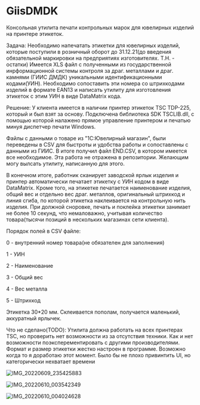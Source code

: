 # GiisDMDK
Консольная утилита печати контрольных марок для ювелирных изделий на принтере этикеток.

Задача:
  Необходимо напечатать этикетки для ювелирных изделий, которые поступили в розничный оборот до 31.12.21(до
введения обязательной маркировки на предприятиях изготовителях. Т.Н. - остатки)
Имеется XLS файл с полученными из государственной инрформационной системы контроля за драг. металлами и драг. камнями (ГИИС ДМДК)
уникальными идентификационными кодами(УИН). Необходимо сопоставить эти номера со штрихкодами изделий в формате EAN13
и написать утилиту для изготовления этикеток с этим УИН в виде DataMatrix кода.

Решение:
  У клиента имеется в наличии принтер этикеток TSC TDP-225, который и был взят за основу.
Подключена библиотека SDK TSCLIB.dll, с помощью которой налажено прямое управление принтером и печатью
минуя диспетчер печати Windows.

Файлы с данными о товаре из "1С:Ювелирный магазин", были переведены в CSV для быстроты и удобства работы и сопоставлены с данными из ГИИС.
В итоге получил файл END.CSV, в котором имеется все необходимое. Эта работа не отражена в репозитории. Желающим могу вылсать утилиту,
написанную для этого.

  В конечном итоге, работник сканирует заводской ярлык изделия и принтер автоматически печатает этикетку с УИН кодом
в виде DataMatrix. Кроме того, на этикетке печатается наименование изделия, общий вес и отдельно вес драг. металлов, оригинальный
штрихкод и линия сгиба, по которой этикетка наклеивается на контрольную нить изделия.
При должной сноровке, печать и поклейка этикетки занимает не более 10 секунд, что немаловажно, учитывая количество
товара(тысячи позиций в нескольких магазинах сети клиента).

Порядок полей в CSV файле:

0 - внутренний номер товара(не обязателен для заполнения)

1 - УИН

2 - Наименование

3 - Общий вес

4 - Вес металла

5 - Штрихкод


Этикетка 30*20 мм. Склеивается пополам, получается маленький, аккуратный ярлычек.


  Что не сделано(TODO):
  Утилита должна работать на всех принтерах TSC, но проверить нет возможности из за отсутствия техники. Как и нет возможности 
  поэксперементировать с другими производителями.
  Формат и размер этикетки жестко настроен в программе. Возможно когда то я доработаю этот момент.
  Было бы не плохо привинтить UI, но категорически нехватает времени
  
![IMG_20220609_235425883](https://user-images.githubusercontent.com/86445162/172951919-2e6c9c4d-25aa-4bb7-930a-83f0175b0822.jpg)

![IMG_20220610_003542349](https://user-images.githubusercontent.com/86445162/172956591-f4222b20-af57-4a02-9c47-0d002e2a46b6.jpg)

![IMG_20220610_004024628](https://user-images.githubusercontent.com/86445162/172957075-bf290e92-0300-41ac-8a32-d0f51f92d727.jpg)
